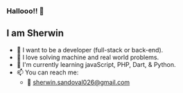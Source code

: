 ### Hallooo!! 👋

## I am Sherwin

- 🤵 I want to be a developer (full-stack or back-end).
- 💖 I love solving machine and real world problems.
- 🧠 I'm currently learning javaScript, PHP, Dart, & Python.
- 📫 You can reach me: 
  - 📧 [sherwin.sandoval026@gmail.com](mailto:sherwin.sandoval026@gmail.com)
  
<!--
**NastyKid/NastyKid** is a ✨ _special_ ✨ repository because its `README.md` (this file) appears on your GitHub profile.

Here are some ideas to get you started:

- 🔭 I’m currently takin
- 🌱 I’m currently learning ...
- 👯 I’m looking to collaborate on ...
- 🤔 I’m looking for help with ...
- 💬 Ask me about ...
- 📫 How to reach me: ...
- 😄 Pronouns: ...
- ⚡ Fun fact: ...
-->
